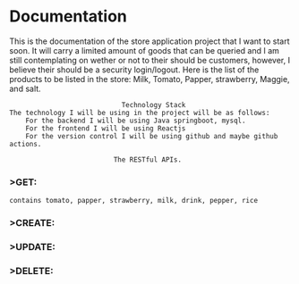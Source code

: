 # Documentation

This is the documentation of the store application project that I want to start soon. It will
carry a limited amount of goods that can be queried and I am still contemplating on wether or not to
their should be customers, however, I believe their should be a security login/logout.
Here is the list of the products to be listed in the store: Milk, Tomato, Papper, strawberry, Maggie, and salt.

                                Technology Stack 
    The technology I will be using in the project will be as follows:
        For the backend I will be using Java springboot, mysql.
        For the frontend I will be using Reactjs
        For the version control I will be using github and maybe github actions.

                              The RESTful APIs.
### >GET:
    contains tomato, papper, strawberry, milk, drink, pepper, rice

[//]: # (I think this should be structured as such /tomato, /pepper, /strawberry)

[//]: # (    /spices - maggie and salt)

### >CREATE: 

### >UPDATE:

### >DELETE: